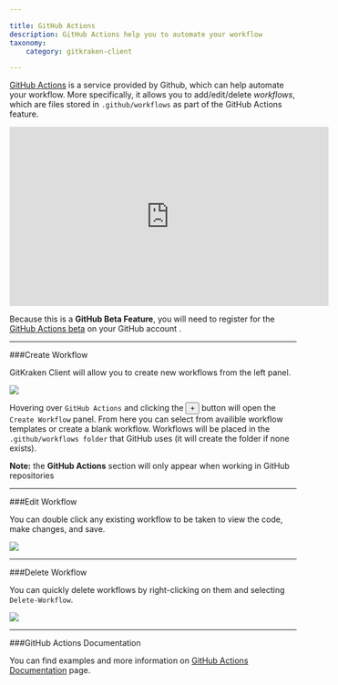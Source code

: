 ```yaml
---

title: GitHub Actions
description: GitHub Actions help you to automate your workflow
taxonomy:
    category: gitkraken-client

---
```



<a href="https://github.com/features/actions" target="_blank">GitHub Actions</a> is a service provided by Github, which can help automate your workflow. More specifically, it allows you to add/edit/delete _workflows_, which are files stored in `.github/workflows` as part of the GitHub Actions feature.

<div class='embed-container embed-container--16-9'>
    <iframe width='560' height='315' src='https://www.youtube.com/embed/qr3vwIvXUfc?rel=0&vq=hd1080' frameborder='0' allowfullscreen></iframe>
</div>

<div class='callout callout--warning'>
    <p> Because this is a <strong>GitHub Beta Feature</strong>, you will need to register for the <a href="https://github.com/login?return_to=https%3A%2F%2Fgithub.com%2Ffeatures%2Factions%2Fsignup%3Faccount%3D" target="_blank">GitHub Actions beta</a> on your GitHub account .</p>
</div>

***

###Create Workflow

GitKraken Client will allow you to create new workflows from the left panel.

<img src='/wp-content/uploads/github-actions/github-actions-left-panel.png' srcset='/wp-content/uploads/github-actions/github-actions-left-panel@2x.png 2x' class='img-responsive center img-bordered' />

Hovering over `GitHub Actions` and clicking the <button class='button button--success button--ui button--nolink'>+</button> button will open the `Create Workflow` panel. From here you can select from availible workflow templates or create a blank workflow. Workflows will be placed in the `.github/workflows folder` that GitHub uses (it will create the folder if none exists).

<div class='callout callout--success'>
    <p><strong>Note:</strong> the <strong>GitHub Actions</strong> section will only appear when working in GitHub repositories</p>
</div>

***

###Edit Workflow

You can double click any existing workflow to be taken to view the code, make changes, and save.

<img src='/wp-content/uploads/github-actions/github-actions-edit.png' srcset='/wp-content/uploads/github-actions/github-actions-edit@2x.png 2x' class='img-responsive center img-bordered' />

***

###Delete Workflow

You can quickly delete workflows by right-clicking on them and selecting `Delete-Workflow`.

<img src='/wp-content/uploads/github-actions/github-actions-delete.png'  class='img-responsive center img-bordered' />

***

###GitHub Actions Documentation

You can find examples and more information on <a href="https://developer.github.com/actions/" target="_blank">GitHub Actions Documentation</a> page.